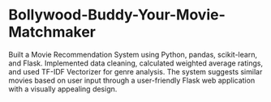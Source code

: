 # Bollywood-Buddy-Your-Movie-Matchmaker
Built a Movie Recommendation System using Python, pandas, scikit-learn, and Flask. Implemented data cleaning, calculated weighted average ratings, and used TF-IDF Vectorizer for genre analysis. The system suggests similar movies based on user input through a user-friendly Flask web application with a visually appealing design.
